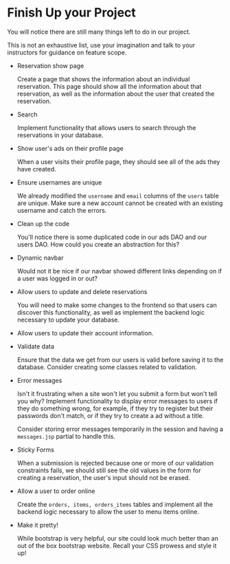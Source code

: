 # Finish Up your Project

You will notice there are still many things left to do in our project.

This is not an exhaustive list, use your imagination and talk to your
instructors for guidance on feature scope.

- Reservation show page

    Create a page that shows the information about an individual reservation. This page
    should show all the information about that reservation, as well as the information
    about the user that created the reservation.

- Search

    Implement functionality that allows users to search through the reservations in your
    database.

- Show user's ads on their profile page

    When a user visits their profile page, they should see all of the ads they
    have created.

- Ensure usernames are unique

    We already modified the `username` and `email` columns
    of the `users` table are unique. Make sure a new account cannot be created
    with an existing username and catch the errors.

- Clean up the code

    You'll notice there is some duplicated code in our ads DAO and our users
    DAO. How could you create an abstraction for this?

- Dynamic navbar

    Would not it be nice if our navbar showed different links depending on if
    a user was logged in or out?

- Allow users to update and delete reservations

    You will need to make some changes to the frontend so that users can
    discover this functionality, as well as implement the backend logic
    necessary to update your database.

- Allow users to update their account information.

- Validate data

    Ensure that the data we get from our users is valid before saving it to the
    database. Consider creating some classes related to validation.

- Error messages

    Isn't it frustrating when a site won't let you submit a form but won't tell
    you why? Implement functionality to display error messages to users if they
    do something wrong, for example, if they try to register but their passwords
    don't match, or if they try to create a ad without a title.

    Consider storing error messages temporarily in the session and having a
    `messages.jsp` partial to handle this.

- Sticky Forms

    When a submission is rejected because one or more of our validation
    constraints fails, we should still see the old values in the form for
    creating a reservation, the user's input should not be erased.

- Allow a user to order online

    Create the `orders, items, orders_items` tables and implement all the backend logic necessary to
    allow the user to menu items online.

- Make it pretty!

    While bootstrap is very helpful, our site could look much better than an out
    of the box bootstrap website. Recall your CSS prowess and style it up!
